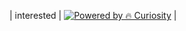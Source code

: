 | interested | [![Powered by 🔥 Curiosity](https://a.b-b.top/badge.svg?repo=interested&label=Powered%20by%20🔥%20Curiosity&background_color=ff5722&background_color2=ff7043&utm_source=github&utm_medium=readme&utm_campaign=badge)](https://a.b-b.top) |
